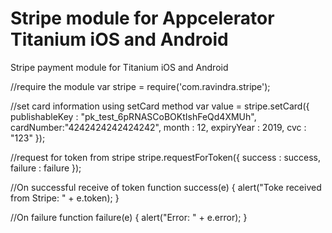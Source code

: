 # Stripe module for Appcelerator Titanium iOS and Android

Stripe payment module for Titanium iOS and Android



//require the module
var stripe = require('com.ravindra.stripe');

//set card information using setCard method
var value = stripe.setCard({
	publishableKey : "pk_test_6pRNASCoBOKtIshFeQd4XMUh",
	cardNumber:"4242424242424242",
	month : 12,
	expiryYear : 2019,
	cvc : "123"
});


//request for token from stripe 
stripe.requestForToken({
	success : success,
	failure : failure
});

//On successful receive of token
function success(e) {
	alert("Toke received from Stripe: " + e.token);
}

//On failure 
function failure(e) {
	alert("Error: " + e.error);
}


